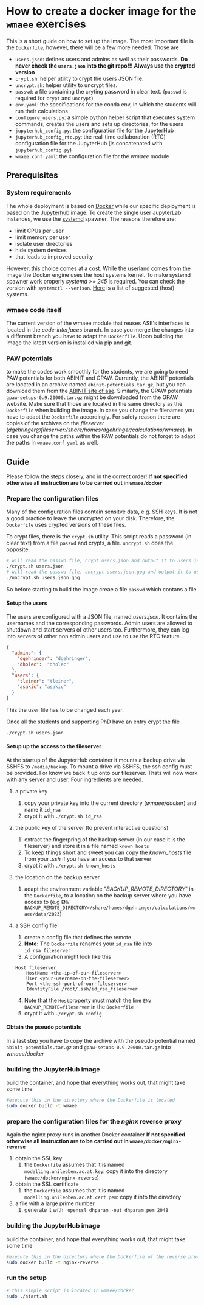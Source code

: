 
# How to create a docker image for the `wmaee` exercises

This is a short guide on how to set up the image. The most important file is the `Dockerfile`, however, there will be 
a few more needed. Those are

 - `users.json`: defines users and admins as well as their passwords. **Do never check the `users.json` into the git repo!!! Always use the crypted version** 
 - `crypt.sh`: helper utility to crypt the users JSON file.
 - `uncrypt.sh`: helper utility to uncrypt files.
 - `passwd`: a file containing the cryting password in clear text. (`passwd` is required for `crypt` and `uncrypt`)
 - `env.yaml`: the specifications for the conda env, in which the students will run their calculations
 - `configure_users.py`: a simple python helper script that executes system commands, creates the users and sets up directories, for the users
 - `jupyterhub_config.py`: the configuration file for the JupyterHub
 - `jupyterhub_config_rtc.py`: the real-time collaboration (RTC) configuration file for the JupyterHub (is concatenated with `jupyterhub_config.py`)
 - `wmaee.conf.yaml`: the configuration file for the *wmaee* module

## Prerequisites

### System requirements

The whole deployment is based on [Docker](https://en.wikipedia.org/wiki/Docker_(software)) while our specific deployment
is based on the [Jupyterhub](https://hub.docker.com/r/jupyterhub/jupyterhub/) image. To create the single user
JupyterLab instances, we use the [systemd](https://github.com/jupyterhub/systemdspawner) spawner. The reasons therefore are:

  - limit CPUs per user
  - limit memory per user
  - isolate user directories
  - hide system devices
  - that leads to improved security

However, this choice comes at a cost. While the userland comes from the image the Docker engine uses the host systems 
kernel. To make systemd spawner work properly *systemd >= 245* is required. You can check the version with 
`systemctl --verison`. [Here](https://github.com/jupyterhub/systemdspawner#systemd-and-linux-distributions) is a list of 
suggested (host) systems.

### wmaee code itself
The current version of the wmaee module that reuses ASE's interfaces is located in the *code-interfaces* branch.
In case you merge the changes into a different branch you have to adapt the `Dockerfile`. Upon building the image
the latest version is installed via pip and git.

### PAW potentials
to make the codes work smoothly for the students, we are going to need PAW potentials for both ABINIT and GPAW.
Currently, the ABINIT potentials are located in an archive named `abinit-potentials.tar.gz`, but you can download them 
from the [ABINIT site of ase](https://wiki.fysik.dtu.dk/ase/ase/calculators/abinit.html). Similarly, the 
GPAW potentials `gpaw-setups-0.9.20000.tar.gz` might be downloaded from the GPAW website. Make sure that those are 
located in the same directory as the `Dockerfile` when building the image. In case you change the filenames  you have to adapt the `Dockerfile` accordingly. For safety reason there are copies of the archives on the *fileserver* 
(*dgehringer@fileserver:/share/homes/dgehringer/calculations/wmaee*).
In case you change the paths within the PAW potentials do not forget to adapt the paths in `wmaee.conf.yaml` as well.



## Guide

Please follow the steps closely, and in the correct order! 
**If not specified otherwise all instruction are to be carried out in `wmaee/docker`**

### Prepare the configuration files
Many of the configuration files contain sensitve data, e.g. SSH keys. It is not a good practice to leave the uncrypted on your disk. Therefore, the `Dockerfile` uses crypted versions of these files. 

To crypt files, there is the `crypt.sh` utility. This script reads a password (in clear text) from a file `passwd` and crypts, a file. `uncrypt.sh` does the opposite.

```bash
# will read the passwd file, crypt users.json and output it to users.json.gpg
./crypt.sh users.json
# will read the passwd file, uncrypt users.json.gpg and output it to users.json
./uncrypt.sh users.json.gpg
```

So before starting to build the image creae a file `passwd` which contans a file 

#### Setup the users

The users are configured with a JSON file, named *users.json*. It contains the usernames and the corresponding passwords. Admin users are allowed to shutdown and start servers of other users too. Furthermore, they can log into servers of other non admin users and use to use the RTC feature .

```json
{
  "admins": {
    "dgehringer": "dgehringer",
    "dholec":  "dholec"
  },
  "users": {
    "tleiner": "tleiner",
    "asakic": "asakic"
  }
}
```

This the user file has to be changed each year.

Once all the students and supporting PhD have an entry crypt the file 
```bash
./crypt.sh users.json
```

#### Setup up the access to the fileserver
At the startup of the JupyterHub container it mounts a backup drive via SSHFS to `/media/backup`. To mount a drive via SSHFS, the ssh config must be provided.  For know we back it up onto our fileserver. Thats will now work with any server and user. Four ingredients are needed.

1. a private key
	1. copy your private key into the current directory (*wmaee/docker*) and name it `id_rsa`
	2. crypt it with `./crypt.sh id_rsa`
2. the public key of the server (to prevent interactive questions)
	1. extract the fingerpring of the backup server (in our case it is the fileserver) and store it in a file named `known_hosts`
      1. To keep things short and sweet you can copy the *known_hosts* file from your *.ssh* if you have an access to that server
      2. crypt it with `./crypt.sh known_hosts`
3. the location on the backup server
      1. adapt the environment variable "*BACKUP_REMOTE_DIRECTORY*" in the `Dockerfile`, to a location on the backup server where you have access to (e.g `ENV BACKUP_REMOTE_DIRECTORY=/share/homes/dgehringer/calculations/wmaee/data/2023`)

4. a SSH config file
	1. create a config file that defines the remote
	2. **Note:** The `Dockerfile` renames your `id_rsa` file into `id_rsa_fileserver`
	3. A configuration might look like this 
	```ssh
	Host fileserver
	    HostName <the-ip-of-our-fileserver>
	    User <your-username-on-the-fileserver>
	    Port <the-ssh-port-of-our-fileserver>
	    IdentityFile /root/.ssh/id_rsa_fileserver
	```
	4. Note that the `Host`property must match the line `ENV BACKUP_REMOTE=fileserver` in the `Dockerfile`
	5. crypt it with `./crypt.sh config`


#### Obtain the pseudo potentials
In a last step you have to copy the archive with the pseudo potential named `abinit-potentials.tar.gz` and `gpaw-setups-0.9.20000.tar.gz` into *wmaee/docker*


### building the JupyterHub image
build the container, and hope that everything works out, that might take some time

```bash
#execute this in the directory where the Dockerfile is located
sudo docker build -t wmaee .
```

### prepare the configuration files for the *nginx* reverse proxy
Again the nginx proxy runs in another Docker container
**If not specified otherwise all instruction are to be carried out in `wmaee/docker/nginx-reverse`**

1. obtain the SSL key
	1. the `Dockerfile` assumes that it is named `modelling.unileoben.ac.at.key`: copy it into the directory (`wmaee/docker/nginx-reverse`)
2. obtain the SSL certificate
	1. the `Dockerfile` assumes that it is named `modelling.unileoben.ac.at.cert.pem`: copy it into the directory
3. a file with a large prime number
	1. generate it with ` openssl dhparam -out dhparam.pem 2048` 

### building the JupyterHub image
build the container, and hope that everything works out, that might take some time

```bash
#execute this in the directory where the Dockerfile of the reverse proxy image is located
sudo docker build -t nginx-reverse .
```

### run the setup

```bash
# this simple script is located in wmaee/docker
sudo ./start.sh
```